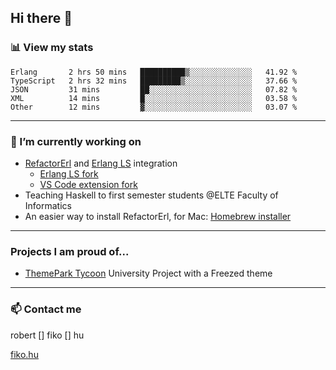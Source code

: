 ## Hi there 👋

### 📊 View my stats

<!--START_SECTION:waka-->

```text
Erlang       2 hrs 50 mins   ██████████▒░░░░░░░░░░░░░░   41.92 %
TypeScript   2 hrs 32 mins   █████████▒░░░░░░░░░░░░░░░   37.66 %
JSON         31 mins         ██░░░░░░░░░░░░░░░░░░░░░░░   07.82 %
XML          14 mins         █░░░░░░░░░░░░░░░░░░░░░░░░   03.58 %
Other        12 mins         ▓░░░░░░░░░░░░░░░░░░░░░░░░   03.07 %
```

<!--END_SECTION:waka-->


---

### 🔭 I’m currently working on
- [RefactorErl](https://plc.inf.elte.hu/erlang/) and [Erlang LS](https://erlang-ls.github.io) integration 
  - [Erlang LS fork](https://github.com/robertfiko/erlang_ls)
  - [VS Code extension fork](https://github.com/robertfiko/vscode)
- Teaching Haskell to first semester students @ELTE Faculty of Informatics
- An easier way to install RefactorErl, for Mac: [Homebrew installer](https://github.com/robertfiko/homebrew-referl-installer)

---
### Projects I am proud of...
- [ThemePark Tycoon](https://szofttech.inf.elte.hu/szofttech/public/csip-42) University Project with a Freezed theme
---


### 📫 Contact me
robert [] fiko [] hu

[fiko.hu](https://fiko.hu)


<!--
**robertfiko/robertfiko** is a ✨ _special_ ✨ repository because its `README.md` (this file) appears on your GitHub profile.

Here are some ideas to get you started:

- 🔭 I’m currently working on ...
- 🌱 I’m currently learning ...
- 👯 I’m looking to collaborate on ...
- 🤔 I’m looking for help with ...
- 💬 Ask me about ...
- 📫 How to reach me: ...
- 😄 Pronouns: ...
- ⚡ Fun fact: ...
-->
